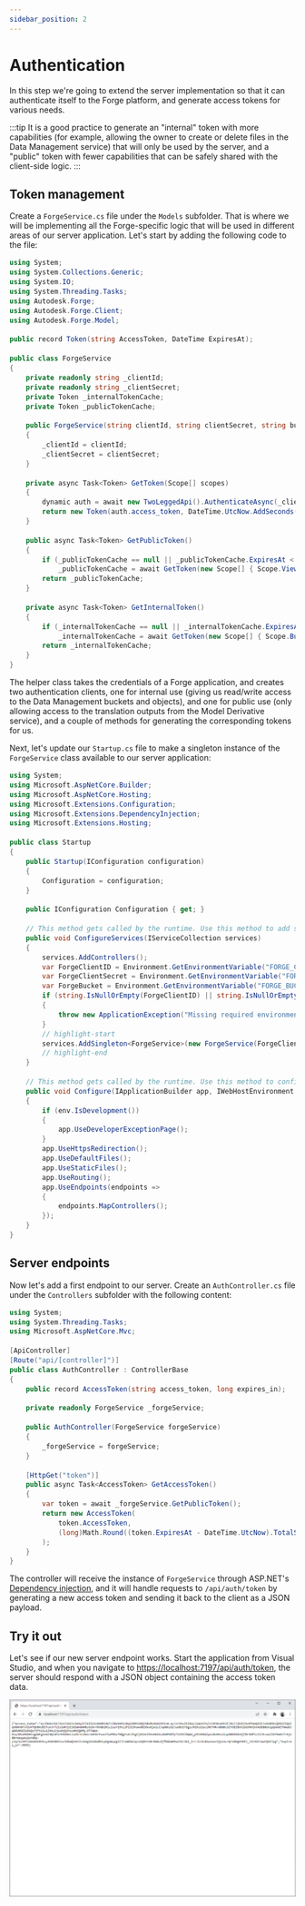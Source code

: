 ```yaml
---
sidebar_position: 2
---
```


# Authentication

In this step we're going to extend the server implementation so that it can authenticate itself
to the Forge platform, and generate access tokens for various needs.

:::tip
It is a good practice to generate an "internal" token with more capabilities (for example,
allowing the owner to create or delete files in the Data Management service) that will only be used
by the server, and a "public" token with fewer capabilities that can be safely shared with
the client-side logic.
:::

## Token management

Create a `ForgeService.cs` file under the `Models` subfolder. That is where we will be implementing
all the Forge-specific logic that will be used in different areas of our server application. Let's
start by adding the following code to the file:

```csharp title="Models/ForgeService.cs"
using System;
using System.Collections.Generic;
using System.IO;
using System.Threading.Tasks;
using Autodesk.Forge;
using Autodesk.Forge.Client;
using Autodesk.Forge.Model;

public record Token(string AccessToken, DateTime ExpiresAt);

public class ForgeService
{
    private readonly string _clientId;
    private readonly string _clientSecret;
    private Token _internalTokenCache;
    private Token _publicTokenCache;

    public ForgeService(string clientId, string clientSecret, string bucket = null)
    {
        _clientId = clientId;
        _clientSecret = clientSecret;
    }

    private async Task<Token> GetToken(Scope[] scopes)
    {
        dynamic auth = await new TwoLeggedApi().AuthenticateAsync(_clientId, _clientSecret, "client_credentials", scopes);
        return new Token(auth.access_token, DateTime.UtcNow.AddSeconds(auth.expires_in));
    }

    public async Task<Token> GetPublicToken()
    {
        if (_publicTokenCache == null || _publicTokenCache.ExpiresAt < DateTime.UtcNow)
            _publicTokenCache = await GetToken(new Scope[] { Scope.ViewablesRead });
        return _publicTokenCache;
    }

    private async Task<Token> GetInternalToken()
    {
        if (_internalTokenCache == null || _internalTokenCache.ExpiresAt < DateTime.UtcNow)
            _internalTokenCache = await GetToken(new Scope[] { Scope.BucketCreate, Scope.BucketRead, Scope.DataRead, Scope.DataWrite, Scope.DataCreate });
        return _internalTokenCache;
    }
}
```

The helper class takes the credentials of a Forge application, and creates two authentication clients,
one for internal use (giving us read/write access to the Data Management buckets and objects), and one
for public use (only allowing access to the translation outputs from the Model Derivative service),
and a couple of methods for generating the corresponding tokens for us.

Next, let's update our `Startup.cs` file to make a singleton instance of the `ForgeService` class
available to our server application:

```csharp title="Startup.cs"
using System;
using Microsoft.AspNetCore.Builder;
using Microsoft.AspNetCore.Hosting;
using Microsoft.Extensions.Configuration;
using Microsoft.Extensions.DependencyInjection;
using Microsoft.Extensions.Hosting;

public class Startup
{
    public Startup(IConfiguration configuration)
    {
        Configuration = configuration;
    }

    public IConfiguration Configuration { get; }

    // This method gets called by the runtime. Use this method to add services to the container.
    public void ConfigureServices(IServiceCollection services)
    {
        services.AddControllers();
        var ForgeClientID = Environment.GetEnvironmentVariable("FORGE_CLIENT_ID");
        var ForgeClientSecret = Environment.GetEnvironmentVariable("FORGE_CLIENT_SECRET");
        var ForgeBucket = Environment.GetEnvironmentVariable("FORGE_BUCKET"); // Optional
        if (string.IsNullOrEmpty(ForgeClientID) || string.IsNullOrEmpty(ForgeClientSecret))
        {
            throw new ApplicationException("Missing required environment variables FORGE_CLIENT_ID or FORGE_CLIENT_SECRET.");
        }
        // highlight-start
        services.AddSingleton<ForgeService>(new ForgeService(ForgeClientID, ForgeClientSecret, ForgeBucket));
        // highlight-end
    }

    // This method gets called by the runtime. Use this method to configure the HTTP request pipeline.
    public void Configure(IApplicationBuilder app, IWebHostEnvironment env)
    {
        if (env.IsDevelopment())
        {
            app.UseDeveloperExceptionPage();
        }
        app.UseHttpsRedirection();
        app.UseDefaultFiles();
        app.UseStaticFiles();
        app.UseRouting();
        app.UseEndpoints(endpoints =>
        {
            endpoints.MapControllers();
        });
    }
}
```

## Server endpoints

Now let's add a first endpoint to our server. Create an `AuthController.cs` file under the `Controllers`
subfolder with the following content:

```csharp title="Controllers/AuthController.cs"
using System;
using System.Threading.Tasks;
using Microsoft.AspNetCore.Mvc;

[ApiController]
[Route("api/[controller]")]
public class AuthController : ControllerBase
{
    public record AccessToken(string access_token, long expires_in);

    private readonly ForgeService _forgeService;

    public AuthController(ForgeService forgeService)
    {
        _forgeService = forgeService;
    }

    [HttpGet("token")]
    public async Task<AccessToken> GetAccessToken()
    {
        var token = await _forgeService.GetPublicToken();
        return new AccessToken(
            token.AccessToken,
            (long)Math.Round((token.ExpiresAt - DateTime.UtcNow).TotalSeconds)
        );
    }
}
```

The controller will receive the instance of `ForgeService` through ASP.NET's
[Dependency injection](https://docs.microsoft.com/en-us/aspnet/core/fundamentals/dependency-injection?view=aspnetcore-6.0),
and it will handle requests to `/api/auth/token` by generating a new access token
and sending it back to the client as a JSON payload.

## Try it out

Let's see if our new server endpoint works. Start the application from Visual Studio,
and when you navigate to [https://localhost:7197/api/auth/token](https://localhost:7197/api/auth/token),
the server should respond with a JSON object containing the access token data.

![Server Response](./auth-response.png)
